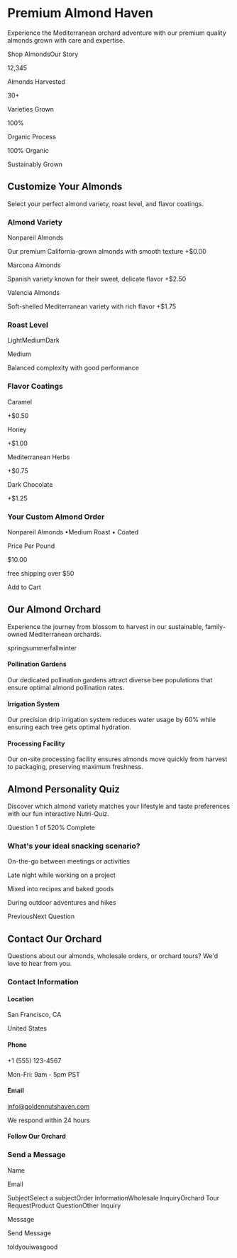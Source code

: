 # Premium Almond Haven

Experience the Mediterranean orchard adventure with our premium quality almonds grown with care and expertise.

Shop AlmondsOur Story

12,345

Almonds Harvested

30+

Varieties Grown

100%

Organic Process

100% Organic

Sustainably Grown

## Customize Your Almonds

Select your perfect almond variety, roast level, and flavor coatings.

### Almond Variety

Nonpareil Almonds

Our premium California-grown almonds with smooth texture
+$0.00

Marcona Almonds

Spanish variety known for their sweet, delicate flavor
+$2.50

Valencia Almonds

Soft-shelled Mediterranean variety with rich flavor
+$1.75

### Roast Level

LightMediumDark

Medium

Balanced complexity with good performance

### Flavor Coatings

Caramel

+$0.50

Honey

+$1.00

Mediterranean Herbs

+$0.75

Dark Chocolate

+$1.25

### Your Custom Almond Order

Nonpareil Almonds •Medium Roast • Coated

Price Per Pound

$10.00

free shipping over $50

Add to Cart

## Our Almond Orchard

Experience the journey from blossom to harvest in our sustainable, family-owned Mediterranean orchards.

springsummerfallwinter

#### Pollination Gardens

Our dedicated pollination gardens attract diverse bee populations that ensure optimal almond pollination rates.

#### Irrigation System

Our precision drip irrigation system reduces water usage by 60% while ensuring each tree gets optimal hydration.

#### Processing Facility

Our on-site processing facility ensures almonds move quickly from harvest to packaging, preserving maximum freshness.

## Almond Personality Quiz

Discover which almond variety matches your lifestyle and taste preferences with our fun interactive Nutri-Quiz.

Question 1 of 520% Complete

### What's your ideal snacking scenario?

On-the-go between meetings or activities

Late night while working on a project

Mixed into recipes and baked goods

During outdoor adventures and hikes

PreviousNext Question

## Contact Our Orchard

Questions about our almonds, wholesale orders, or orchard tours? We'd love to hear from you.

### Contact Information

#### Location

San Francisco, CA

United States

#### Phone

+1 (555) 123-4567

Mon-Fri: 9am - 5pm PST

#### Email

info@goldennutshaven.com

We respond within 24 hours

#### Follow Our Orchard

### Send a Message

Name

Email

SubjectSelect a subjectOrder InformationWholesale InquiryOrchard Tour RequestProduct QuestionOther Inquiry

Message

Send Message

toldyouiwasgood